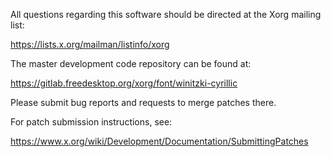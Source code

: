 
All questions regarding this software should be directed at the
Xorg mailing list:

  https://lists.x.org/mailman/listinfo/xorg

The master development code repository can be found at:

  https://gitlab.freedesktop.org/xorg/font/winitzki-cyrillic

Please submit bug reports and requests to merge patches there.

For patch submission instructions, see:

  https://www.x.org/wiki/Development/Documentation/SubmittingPatches

